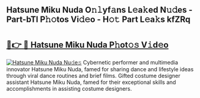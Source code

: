 ## Hatsune Miku Nuda O𝚗𝚕yf𝚊ns L𝚎a𝚔ed N𝚞𝚍es - Part-bTl P𝚑𝚘tos Vi𝚍𝚎o - H𝚘𝚝 Part L𝚎a𝚔s kfZRq

# <h2><a href="http://kf7rp7q.oniu.top/?m=Hatsune+Miku+Nuda">🔗👉 🔴 Hatsune Miku Nuda P𝚑ot𝚘𝚜 V𝚒d𝚎o</a></h2>

[![Hatsune Miku Nuda Nu𝚍e𝚜](https://i.imgur.com/0qMVB7G.gif)](http://kf7rp7q.oniu.top/?m=Hatsune+Miku+Nuda)
Cybernetic performer and multimedia innovator Hatsune Miku Nuda, famed for sharing dance and lifestyle ideas through viral dance routines and brief films. Gifted costume designer assistant Hatsune Miku Nuda, famed for their exceptional skills and accomplishments in assisting costume designers.  
